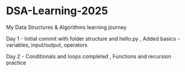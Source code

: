 # DSA-Learning-2025
My Data Structures &amp; Algorithms learning journey


Day 1 - Initial commit with folder structure and hello.py , 
        Added basics - variables, input/output, operators

Day 2 - Conditionals and loops completed , 
        Functions and recursion practice
